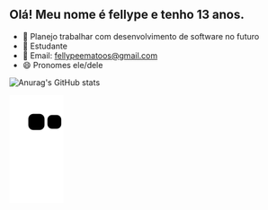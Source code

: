 ## Olá! Meu nome é fellype e tenho 13 anos.

- 🔭 Planejo trabalhar com desenvolvimento de software no futuro
- 🌱 Estudante
- 💬 Email: fellypeematoos@gmail.com
- 😄 Pronomes ele/dele

![Anurag's GitHub stats](https://github-readme-stats.vercel.app/api?username=marks14&show_icons=true&theme=merko)


<div>
  
![Snake animation](https://github.com/rafaballerini/rafaballerini/blob/output/github-contribution-grid-snake.svg)

  </div>
